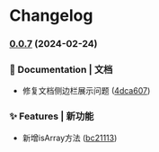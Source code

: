 # Changelog

### [0.0.7](https://github.com/loclink/tianjie/compare/v0.0.6...v0.0.7) (2024-02-24)


### 📝 Documentation | 文档

* 修复文档侧边栏展示问题 ([4dca607](https://github.com/loclink/tianjie/commit/4dca607ea0aeb4833ecbe358653c95e1464bed89))


### ✨ Features | 新功能

* 新增isArray方法 ([bc21113](https://github.com/loclink/tianjie/commit/bc2111393ea29fa4f99a36aa5441d94ff4ce1f80))